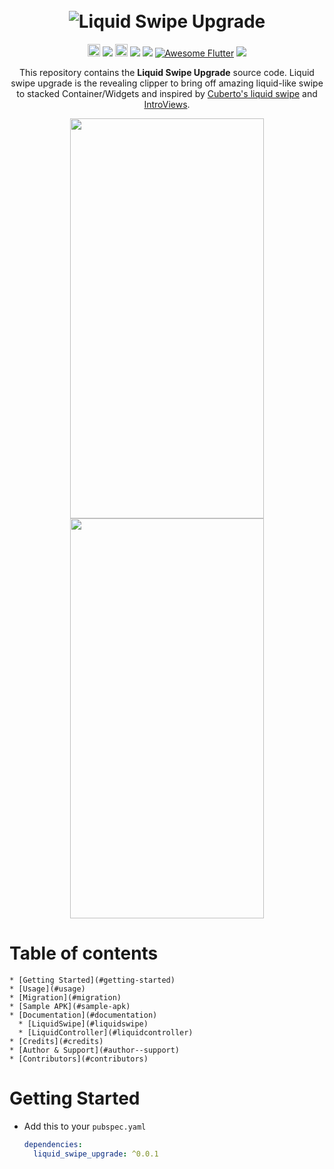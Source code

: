 <h1 align="center">
    <br>
     <img src="https://raw.githubusercontent.com/eyupakky/liquid_swipe_upgrade/master/assets/page1.png" alt="Liquid Swipe Upgrade" title="Logo" />
    <br>
  </h1>

  <p align="center">  
    <a href="https://github.com/eyupakky/liquid_swipe_upgrade/releases"><img height="20" alt="GitHub All Releases" src="https://img.shields.io/github/downloads/eyupakky/liquid_swipe_upgrade/total.svg?style=for-the-badge"></a>
    <a href="https://www.codacy.com/app/eyupakky/liquid_swipe_upgrade?utm_source=github.com&amp;utm_medium=referral&amp;utm_content=eyupakky/liquid_swipe_upgrade&amp;utm_campaign=Badge_Grade"><img src="https://api.codacy.com/project/badge/Grade/ccdaffb33883461b8570cd80f5051631"/></a>
    <a href="https://pub.dev/packages/liquid_swipe_upgrade"><img height="20" alt="Pub" src="https://img.shields.io/pub/v/liquid_swipe_upgrade.svg?style=for-the-badge"></a>
    <a href="https://github.com/eyupakky/liquid_swipe_upgrade/blob/master/LICENSE"><img src="https://img.shields.io/badge/license-APACHE2.0-blue.svg?longCache=true&style=flat-square"></a>
    <a href="https://flutter.dev"><img src="https://img.shields.io/badge/Built%20for-Flutter-blue.svg?longCache=true&style=flat-square"></a>
    <a href="https://github.com/Solido/awesome-flutter"><img alt="Awesome Flutter" src="https://img.shields.io/badge/Awesome-Flutter-blue.svg?longCache=true&style=flat-square" /></a>
    <a href="https://codecov.io/gh/eyupakky/liquid_swipe_upgrade"><img src="https://codecov.io/gh/eyupakky/liquid_swipe_upgrade/branch/master/graph/badge.svg?token=lGlgjaHbqJ"/></a>
  </p>

  <p align="center">
    This repository contains the <strong>Liquid Swipe Upgrade</strong> source code.
    Liquid swipe upgrade is the revealing clipper to bring off amazing liquid-like swipe to stacked Container/Widgets and inspired by <a href="https://github.com/Cuberto/liquid-swipe">Cuberto's liquid swipe</a> and <a href="https://github.com/aagarwal1012/IntroViews-Flutter">IntroViews</a>.
  </p>

  <p align="center">
  <img src="https://raw.githubusercontent.com/eyupakky/liquid_swipe_upgrade/master/assets/example.gif" width="310" height="640">
  <img src="https://raw.githubusercontent.com/eyupakky/liquid_swipe_upgrade/master/assets/another.gif" width="310" height="640">
  </p>

# Table of contents

    * [Getting Started](#getting-started)
    * [Usage](#usage)
    * [Migration](#migration) 
    * [Sample APK](#sample-apk)
    * [Documentation](#documentation)
      * [LiquidSwipe](#liquidswipe)
      * [LiquidController](#liquidcontroller)  
    * [Credits](#credits)
    * [Author & Support](#author--support)
    * [Contributors](#contributors)

# Getting Started

* Add this to your `pubspec.yaml`
  ```yaml
  dependencies:
    liquid_swipe_upgrade: ^0.0.1